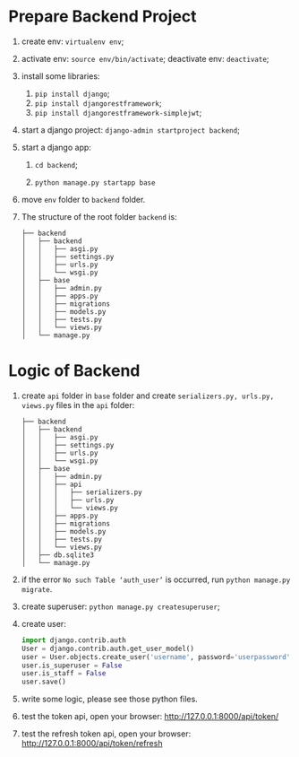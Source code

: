 
# Prepare Backend Project

1. create env: `virtualenv env`;

2. activate env: `source env/bin/activate`;
    deactivate env: `deactivate`;

3. install some libraries: 
   1. `pip install django`;
   2. `pip install djangorestframework`;
   3. `pip install djangorestframework-simplejwt`;

4. start a django project: `django-admin startproject backend`;

5. start a django app: 

   1. `cd backend`;

   2. `python manage.py startapp base`

6. move `env` folder to `backend` folder.

7. The structure of the root folder `backend` is:
   ```
   ├── backend
   │   ├── backend
   │   │   ├── asgi.py
   │   │   ├── settings.py
   │   │   ├── urls.py
   │   │   └── wsgi.py
   │   ├── base
   │   │   ├── admin.py
   │   │   ├── apps.py
   │   │   ├── migrations
   │   │   ├── models.py
   │   │   ├── tests.py
   │   │   └── views.py
   │   └── manage.py
   ```

# Logic of Backend

1. create `api` folder in `base` folder and create `serializers.py, urls.py, views.py` files in the `api` folder:
    ```
   ├── backend
   │   ├── backend
   │   │   ├── asgi.py
   │   │   ├── settings.py
   │   │   ├── urls.py
   │   │   └── wsgi.py
   │   ├── base
   │   │   ├── admin.py
   │   │   ├── api
   │   │   │   ├── serializers.py
   │   │   │   ├── urls.py
   │   │   │   └── views.py
   │   │   ├── apps.py
   │   │   ├── migrations
   │   │   ├── models.py
   │   │   ├── tests.py
   │   │   └── views.py
   │   ├── db.sqlite3
   │   └── manage.py
    ```

2. if the error `No such Table ‘auth_user’` is occurred, run `python manage.py migrate`.

3. create superuser: `python manage.py createsuperuser`;

4. create user:
    ```python
    import django.contrib.auth
    User = django.contrib.auth.get_user_model()
    user = User.objects.create_user('username', password='userpassword')
    user.is_superuser = False
    user.is_staff = False
    user.save()
    ```
5. write some logic, please see those python files.

6. test the token api, open your browser: http://127.0.0.1:8000/api/token/

7. test the refresh token api, open your browser: http://127.0.0.1:8000/api/token/refresh


